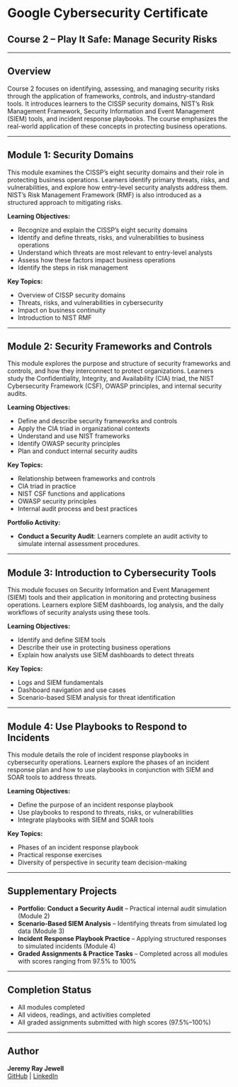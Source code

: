 # Google Cybersecurity Certificate  
## Course 2 – Play It Safe: Manage Security Risks  

---

## Overview  
Course 2 focuses on identifying, assessing, and managing security risks through the application of frameworks, controls, and industry-standard tools. It introduces learners to the CISSP security domains, NIST’s Risk Management Framework, Security Information and Event Management (SIEM) tools, and incident response playbooks. The course emphasizes the real-world application of these concepts in protecting business operations.  

---

## Module 1: Security Domains  
This module examines the CISSP’s eight security domains and their role in protecting business operations. Learners identify primary threats, risks, and vulnerabilities, and explore how entry-level security analysts address them. NIST’s Risk Management Framework (RMF) is also introduced as a structured approach to mitigating risks.  

**Learning Objectives:**  
- Recognize and explain the CISSP’s eight security domains  
- Identify and define threats, risks, and vulnerabilities to business operations  
- Understand which threats are most relevant to entry-level analysts  
- Assess how these factors impact business operations  
- Identify the steps in risk management  

**Key Topics:**  
- Overview of CISSP security domains  
- Threats, risks, and vulnerabilities in cybersecurity  
- Impact on business continuity  
- Introduction to NIST RMF  

---

## Module 2: Security Frameworks and Controls  
This module explores the purpose and structure of security frameworks and controls, and how they interconnect to protect organizations. Learners study the Confidentiality, Integrity, and Availability (CIA) triad, the NIST Cybersecurity Framework (CSF), OWASP principles, and internal security audits.  

**Learning Objectives:**  
- Define and describe security frameworks and controls  
- Apply the CIA triad in organizational contexts  
- Understand and use NIST frameworks  
- Identify OWASP security principles  
- Plan and conduct internal security audits  

**Key Topics:**  
- Relationship between frameworks and controls  
- CIA triad in practice  
- NIST CSF functions and applications  
- OWASP security principles  
- Internal audit process and best practices  

**Portfolio Activity:**  
- **Conduct a Security Audit**: Learners complete an audit activity to simulate internal assessment procedures.  

---

## Module 3: Introduction to Cybersecurity Tools  
This module focuses on Security Information and Event Management (SIEM) tools and their application in monitoring and protecting business operations. Learners explore SIEM dashboards, log analysis, and the daily workflows of security analysts using these tools.  

**Learning Objectives:**  
- Identify and define SIEM tools  
- Describe their use in protecting business operations  
- Explain how analysts use SIEM dashboards to detect threats  

**Key Topics:**  
- Logs and SIEM fundamentals  
- Dashboard navigation and use cases  
- Scenario-based SIEM analysis for threat identification  

---

## Module 4: Use Playbooks to Respond to Incidents  
This module details the role of incident response playbooks in cybersecurity operations. Learners explore the phases of an incident response plan and how to use playbooks in conjunction with SIEM and SOAR tools to address threats.  

**Learning Objectives:**  
- Define the purpose of an incident response playbook  
- Use playbooks to respond to threats, risks, or vulnerabilities  
- Integrate playbooks with SIEM and SOAR tools  

**Key Topics:**  
- Phases of an incident response playbook  
- Practical response exercises  
- Diversity of perspective in security team decision-making  

---

## Supplementary Projects  
- **Portfolio: Conduct a Security Audit** – Practical internal audit simulation (Module 2)  
- **Scenario-Based SIEM Analysis** – Identifying threats from simulated log data (Module 3)  
- **Incident Response Playbook Practice** – Applying structured responses to simulated incidents (Module 4)  
- **Graded Assignments & Practice Tasks** – Completed across all modules with scores ranging from 97.5% to 100%  

---

## Completion Status  
- All modules completed  
- All videos, readings, and activities completed  
- All graded assignments submitted with high scores (97.5%–100%)  

---

## Author
**Jeremy Ray Jewell**  
[GitHub](https://github.com/jeremyrayjewell) | [LinkedIn](https://www.linkedin.com/in/jeremyrayjewell)
